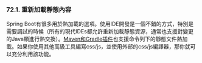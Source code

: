 ### 72.1. 重新加載靜態內容

Spring Boot有很多用於熱加載的選項。使用IDE開發是一個不錯的方式，特別是需要調試的時候（所有的現代IDEs都允許重新加載靜態資源，通常也支援對變更的Java類進行熱交換）。[Maven和Gradle插件](http://docs.spring.io/spring-boot/docs/current-SNAPSHOT/reference/htmlsingle/#build-tool-plugins)也支援命令列下的靜態文件熱加載。如果你使用其他高級工具編寫css/js，並使用外部的css/js編譯器，那你就可以充分利用該功能。
